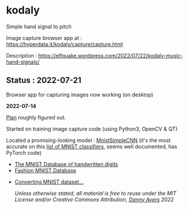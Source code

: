 # kodaly

Simple hand signal to pitch

Image capture browser app at : https://hyperdata.it/kodaly/capture/capture.html

Description : https://elfquake.wordpress.com/2022/07/22/kodaly-music-hand-signals/

## Status : 2022-07-21

Browser app for capturing images now working (on desktop)

**2022-07-14**

[Plan](https://github.com/danja/kodaly/blob/main/plan.md) roughly figured out.

Started on training image capture code (using Python3, OpenCV & QT)

Located a promising-looking model : [MnistSimpleCNN](https://github.com/ansh941/MnistSimpleCNN) (it's the most accurate on this [list of MNIST classifiers](https://paperswithcode.com/sota/image-classification-on-mnist), seems well documented, has PyTorch code)

- [The MNIST Database of handwritten digits](http://yann.lecun.com/exdb/mnist/)
- [Fashion MNIST Database](https://github.com/zalandoresearch/fashion-mnist)

* [Converting MNIST dataset...](https://medium.com/the-owl/converting-mnist-data-in-idx-format-to-python-numpy-array-5cb9126f99f1)

  _Unless otherwise stated, all material is free to reuse under the MIT License and/or Creative Commons Attribution, [Danny Ayers](https://hyperdata.it) 2022_
